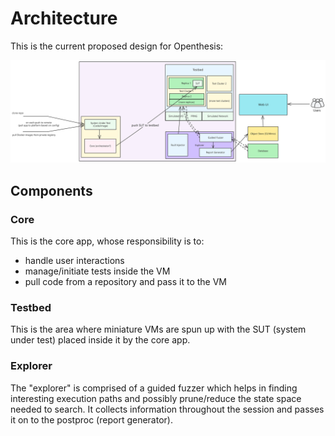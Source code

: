 # Architecture

This is the current proposed design for Openthesis:

![Architecture diagram](./static/assets/openthesis-architecture.png)

## Components

### Core

This is the core app, whose responsibility is to:

- handle user interactions
- manage/initiate tests inside the VM
- pull code from a repository and pass it to the VM

### Testbed

This is the area where miniature VMs are spun up with the SUT (system under test) placed inside it by the core app.

### Explorer

The "explorer" is comprised of a guided fuzzer which helps in finding interesting execution paths and possibly prune/reduce the state space needed to search. It collects information throughout the session and passes it on to the postproc (report generator).